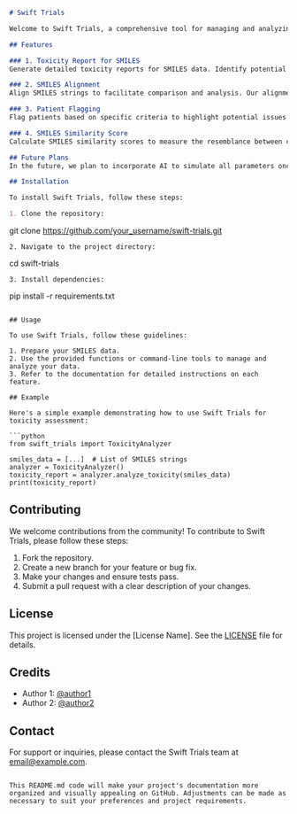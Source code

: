 ```markdown
# Swift Trials

Welcome to Swift Trials, a comprehensive tool for managing and analyzing SMILES data with a focus on toxicity assessment and patient flagging.

## Features

### 1. Toxicity Report for SMILES
Generate detailed toxicity reports for SMILES data. Identify potential toxic compounds and assess their impact with our sophisticated analysis tools.

### 2. SMILES Alignment
Align SMILES strings to facilitate comparison and analysis. Our alignment feature ensures accurate and consistent representation of chemical structures.

### 3. Patient Flagging
Flag patients based on specific criteria to highlight potential issues or concerns. Improve patient management and streamline decision-making processes. Input patient report and get complete information about the patient for drug files.

### 4. SMILES Similarity Score
Calculate SMILES similarity scores to measure the resemblance between chemical structures. Identify similarities and differences to support various research and analysis tasks.

## Future Plans
In the future, we plan to incorporate AI to simulate all parameters once we have enough data.

## Installation

To install Swift Trials, follow these steps:

1. Clone the repository:
   ```
   git clone https://github.com/your_username/swift-trials.git
   ```
2. Navigate to the project directory:
   ```
   cd swift-trials
   ```
3. Install dependencies:
   ```
   pip install -r requirements.txt
   ```

## Usage

To use Swift Trials, follow these guidelines:

1. Prepare your SMILES data.
2. Use the provided functions or command-line tools to manage and analyze your data.
3. Refer to the documentation for detailed instructions on each feature.

## Example

Here's a simple example demonstrating how to use Swift Trials for toxicity assessment:

```python
from swift_trials import ToxicityAnalyzer

smiles_data = [...]  # List of SMILES strings
analyzer = ToxicityAnalyzer()
toxicity_report = analyzer.analyze_toxicity(smiles_data)
print(toxicity_report)
```

## Contributing

We welcome contributions from the community! To contribute to Swift Trials, please follow these steps:

1. Fork the repository.
2. Create a new branch for your feature or bug fix.
3. Make your changes and ensure tests pass.
4. Submit a pull request with a clear description of your changes.

## License

This project is licensed under the [License Name]. See the [LICENSE](LICENSE) file for details.

## Credits

- Author 1: [@author1](https://github.com/author1)
- Author 2: [@author2](https://github.com/author2)

## Contact

For support or inquiries, please contact the Swift Trials team at [email@example.com](mailto:email@example.com).
```

This README.md code will make your project's documentation more organized and visually appealing on GitHub. Adjustments can be made as necessary to suit your preferences and project requirements.
